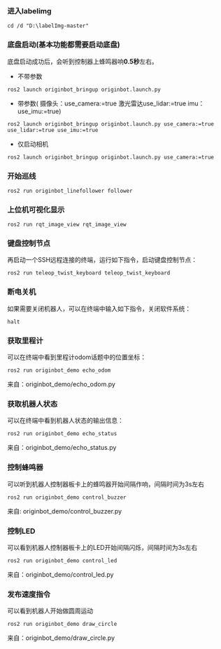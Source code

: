 ### 进入labelimg
```
cd /d "D:\labelImg-master"
```

### 底盘启动(基本功能都需要启动底盘)
底盘启动成功后，会听到控制器上蜂鸣器响**0.5秒**左右。
- 不带参数
```
ros2 launch originbot_bringup originbot.launch.py
```
- 带参数( 摄像头：use_camera:=true 激光雷达use_lidar:=true imu：use_imu:=true)
```
ros2 launch originbot_bringup originbot.launch.py use_camera:=true use_lidar:=true use_imu:=true
```
- 仅启动相机
```
ros2 launch originbot_bringup originbot.launch.py use_camera:=true
```
### 开始巡线
```
ros2 run originbot_linefollower follower
```
### 上位机可视化显示
```
ros2 run rqt_image_view rqt_image_view
```
### 键盘控制节点
再启动一个SSH远程连接的终端，运行如下指令，启动键盘控制节点：
```
ros2 run teleop_twist_keyboard teleop_twist_keyboard
```

### 断电关机
如果需要关闭机器人，可以在终端中输入如下指令，关闭软件系统：
```
halt
```

### 获取里程计
可以在终端中看到里程计odom话题中的位置坐标：
```
ros2 run originbot_demo echo_odom
```
来自：originbot_demo/echo_odom.py

### 获取机器人状态
可以在终端中看到机器人状态的输出信息：
```
ros2 run originbot_demo echo_status
```
来自：originbot_demo/echo_status.py

### 控制蜂鸣器
可以听到机器人控制器板卡上的蜂鸣器开始间隔作响，间隔时间为3s左右
```
ros2 run originbot_demo control_buzzer
```
来自: originbot_demo/control_buzzer.py

### 控制LED
可以看到机器人控制器板卡上的LED开始间隔闪烁，间隔时间为3s左右
```
ros2 run originbot_demo control_led
```
来自：originbot_demo/control_led.py

### 发布速度指令
可以看到机器人开始做圆周运动
```
ros2 run originbot_demo draw_circle
```
来自：originbot_demo/draw_circle.py
